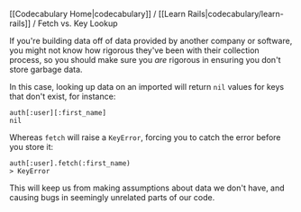 [[Codecabulary Home|codecabulary]] / [[Learn Rails|codecabulary/learn-rails]] / Fetch vs. Key Lookup

<!-- ---title: Fetch vs. Key Lookup -->

If you're building data off of data provided by another company or software, you might not know how rigorous they've been with their collection process, so you should make sure you _are_ rigorous in ensuring you don't store garbage data.

In this case, looking up data on an imported will return `nil` values for keys that don't exist, for instance:

	auth[:user][:first_name]
	nil
	
Whereas `fetch` will raise a `KeyError`, forcing you to catch the error before you store it:

	auth[:user].fetch(:first_name)
	> KeyError
	
This will keep us from making assumptions about data we don't have, and causing bugs in seemingly unrelated parts of our code.

